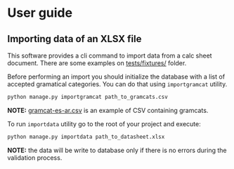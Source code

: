 # User guide

## Importing data of an XLSX file
This software provides a cli command to import data from a calc sheet document. There are some examples on [tests/fixtures/](tests/fixtures/) folder.

Before performing an import you should initialize the database with a list of accepted gramatical categories. You can do that using `importgramcat` utility.
```bash
python manage.py importgramcat path_to_gramcats.csv
```
**NOTE:** [gramcat-es-ar.csv](tests/fixtures/gramcat-es-ar.csv) is an example of CSV containing gramcats.


To run `importdata` utility go to the root of your project and execute:
```bash
python manage.py importdata path_to_datasheet.xlsx
```

**NOTE:** the data will be write to database only if there is no errors during the validation process.
